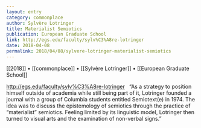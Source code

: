 ```yaml
---
layout: entry
category: commonplace
author: Sylvère Lotringer
title: Materialist Semiotics
publication: European Graduate School
link: http://egs.edu/faculty/sylv%C3%A8re-lotringer
date: 2018-04-08
permalink: 2018/04/08/sylvere-lotringer-materialist-semiotics
---
```


[[2018]] • [[commonplace]] • [[Sylvère Lotringer]] • [[European Graduate School]]

http://egs.edu/faculty/sylv%C3%A8re-lotringer
 
“As a strategy to position himself outside of academia while still being part of it, Lotringer founded a journal with a group of Columbia students entitled Semiotext(e) in 1974. The idea was to discuss the epistemology of semiotics through the practice of “materialist” semiotics. Feeling limited by its linguistic model, Lotringer then turned to visual arts and the examination of non-verbal signs.”